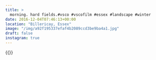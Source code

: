 ```yaml
---
title: >
  morning. hard fields.#vsco #vscofilm #essex #landscape #winter
date: 2016-12-04T07:46:13+00:00
location: "Billericay, Essex"
image: "/img/a92f195337efaf4b2089ccd3be9ba4a1.jpg"
draft: false
instagram: true
---
```


{{<photo src="/img/a92f195337efaf4b2089ccd3be9ba4a1.jpg">}}
